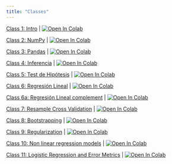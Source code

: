 ```yaml
---
title: "Classes"
---
```


[Class 1: Intro](Clase_1_Intro.ipynb) | <a href="https://colab.research.google.com/github/hizocar/usm-course/blob/main/docs/clases/Clase_1_Intro.ipynb" target="_parent"><img src="https://colab.research.google.com/assets/colab-badge.svg" alt="Open In Colab"/></a>

[Class 2: NumPy](Clase_2_NumPy.ipynb) | <a href="https://colab.research.google.com/github/hizocar/usm-course/blob/main/docs/clases/Clase_2_NumPy.ipynb" target="_parent"><img src="https://colab.research.google.com/assets/colab-badge.svg" alt="Open In Colab"/></a>

[Class 3: Pandas](Clase_3_Pandas.ipynb) | <a href="https://colab.research.google.com/github/hizocar/usm-course/blob/main/docs/clases/Clase_3_Pandas.ipynb" target="_parent"><img src="https://colab.research.google.com/assets/colab-badge.svg" alt="Open In Colab"/></a>

[Class 4: Inferencia](Clase_4_Inferencia.ipynb) | <a href="https://colab.research.google.com/github/hizocar/usm-course/blob/main/docs/clases/Clase_4_Inferencia.ipynb" target="_parent"><img src="https://colab.research.google.com/assets/colab-badge.svg" alt="Open In Colab"/></a>

[Class 5: Test de Hipótesis](Clase_5_Test_de_Hipotesis.ipynb) | <a href="https://colab.research.google.com/github/hizocar/usm-course/blob/main/docs/clases/Clase_5_Test_de_Hipotesis.ipynb" target="_parent"><img src="https://colab.research.google.com/assets/colab-badge.svg" alt="Open In Colab"/></a>

[Class 6: Regresión Lineal](Clase_6_Regresion_Lineal.ipynb) | <a href="https://colab.research.google.com/github/hizocar/usm-course/blob/main/docs/clases/Clase_6_Regresion_Lineal.ipynb" target="_parent"><img src="https://colab.research.google.com/assets/colab-badge.svg" alt="Open In Colab"/></a>

[Class 6a: Regresión Lineal complement](Clase_6a_Polynomial_Under_Overfitting.ipynb) | <a href="https://colab.research.google.com/github/hizocar/usm-course/blob/main/docs/clases/Clase_6a_Polynomial_Under_Overfitting.ipynb" target="_parent"><img src="https://colab.research.google.com/assets/colab-badge.svg" alt="Open In Colab"/></a>

[Class 7: Resample Cross Validation](Clase_7_Resample_Methods_Cross_Validation.ipynb) | <a href="https://colab.research.google.com/github/hizocar/usm-course/blob/main/docs/clases/Clase_7_Resample_Methods_Cross_Validation.ipynb" target="_parent"><img src="https://colab.research.google.com/assets/colab-badge.svg" alt="Open In Colab"/></a>

[Class 8: Bootstrapping](Clase_8_Resampling_Methods_Bootstrapping.ipynb) | <a href="https://colab.research.google.com/github/hizocar/usm-course/blob/main/docs/clases/Clase_8_Resampling_Methods_Bootstrapping.ipynb" target="_parent"><img src="https://colab.research.google.com/assets/colab-badge.svg" alt="Open In Colab"/></a>

[Class 9: Regularization](Clase_9_Regularizacion_Ridge_Lasso.ipynb) | <a href="https://colab.research.google.com/github/hizocar/usm-course/blob/main/docs/clases/Clase_9_Regularizacion_Ridge_Lasso.ipynb" target="_parent"><img src="https://colab.research.google.com/assets/colab-badge.svg" alt="Open In Colab"/></a>

[Class 10: Non linear regression models](Clase_10_Modelos_No_Lineales_de_Regresion.ipynb) | <a href="https://colab.research.google.com/github/hizocar/usm-course/blob/main/docs/clases/Clase_10_Modelos_No_Lineales_de_Regresion.ipynb" target="_parent"><img src="https://colab.research.google.com/assets/colab-badge.svg" alt="Open In Colab"/></a>

[Class 11: Logistic Regression and Error Metrics](Clase_11_Logistic_Regression_and_Error_Metrics.ipynb) | <a href="https://colab.research.google.com/github/hizocar/usm-course/blob/main/docs/clases/Clase_11_Logistic_Regression_and_Error_Metrics.ipynb" target="_parent"><img src="https://colab.research.google.com/assets/colab-badge.svg" alt="Open In Colab"/></a>



